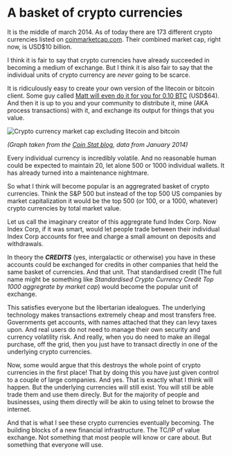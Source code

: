 A basket of crypto currencies
=============================

It is the middle of march 2014. As of today there are 173 different crypto
currencies listed on [coinmarketcap.com][0]. Their combined market cap, right 
now, is USD$10 billion. 

I think it is fair to say that crypto currencies have already succeeded in 
becoming a medium of exchange. But I think it is also fair to say that the
individual units of crypto currency are *never* going to be scarce. 

It is ridiculously easy to create your own version of the litecoin or bitcoin
client. Some guy called [Matt will even do it for you for 0.10 BTC][1] 
(USD$64). And then it is up to you and your community to distribute it, mine 
(AKA process transactions) with it, and exchange its output for things that you 
value. 

 ![Crypto currency market cap excluding litecoin and bitcoin](http://www.interpretthis.org/static/images/excbtcltc.png "Crypto currency market cap excluding litecoin and bitcoin")

*(Graph taken from the [Coin Stat blog][2], data from January 2014)*

Every individual currency is incredibly volatile. And no reasonable human 
could be expected to maintain 20, let alone 500 or 1000 individual wallets. It
has already turned into a maintenance nightmare. 

So what I think will become popular is an aggregrated basket of crypto
currencies. Think the S&P 500 but instead of the top 500 US companies by market
capitalization it would be the top 500 (or 100, or a 1000, whatever) crypto 
currencies by total market value. 

Let us call the imaginary creator of this aggregrate fund Index Corp. Now Index
Corp, if it was smart, would let people trade between their individual Index 
Corp accounts for free and charge a small amount on deposits and withdrawals.

In theory the ***CREDITS*** (yes, intergalactic or otherwise) you have in these
accounts could be exchanged for credits in other companies that held the same
basket of currencies. And that unit. That standardised credit (The full name
might be something like *Standardised Crypto Currency Credit Top 1000
aggregrate by market cap*) would become the popular unit of exchange. 

This satisfies everyone but the libertarian idealogues. The underlying
technology makes transactions extremely cheap and most transfers free. 
Governments get accounts, with names attached that they can levy taxes upon. 
And real users do not need to manage their own security and currency volatility
risk. And really, when you do need to make an illegal purchase, off the grid,
then you just have to transact directly in one of the underlying crypto
currencies.

Now, some would argue that this destroys the whole point of crypto currencies 
in the first place! That by doing this you have just given control to a couple 
of large companies. And yes. That is exactly what I think will happen. But the
underlying currencies will still exist. You will still be able trade them and 
use them direcly. But for the majority of people and businesses, using them 
directly will be akin to using telnet to browse the internet. 

And that is what I see these crypto currencies eventually becoming. The
building blocks of a new financial infrastructure. The TC/IP of value exchange.
Not something that most people will know or care about. But something that
everyone will use. 

 [0]: https://coinmarketcap.com/
 [1]: http://coingen.bluematt.me/
 [2]: http://cryptocoinstat.com/blog/?p=46
